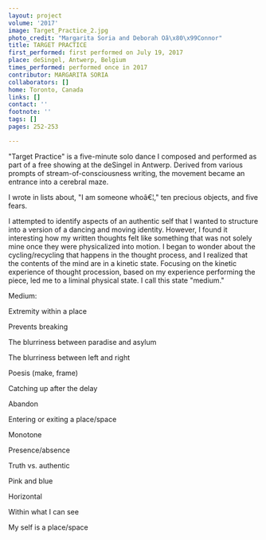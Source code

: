 ```yaml
---
layout: project
volume: '2017'
image: Target_Practice_2.jpg
photo_credit: "Margarita Soria and Deborah Oâ\x80\x99Connor"
title: TARGET PRACTICE
first_performed: first performed on July 19, 2017
place: deSingel, Antwerp, Belgium
times_performed: performed once in 2017
contributor: MARGARITA SORIA
collaborators: []
home: Toronto, Canada
links: []
contact: ''
footnote: ''
tags: []
pages: 252-253

---
```


"Target Practice" is a five-minute solo dance I composed and performed as part of a free showing at the deSingel in Antwerp. Derived from various prompts of stream-of-consciousness writing, the movement became an entrance into a cerebral maze.

I wrote in lists about, "I am someone whoâ€¦," ten precious objects, and five fears.

I attempted to identify aspects of an authentic self that I wanted to structure into a version of a dancing and moving identity. However, I found it interesting how my written thoughts felt like something that was not solely mine once they were physicalized into motion. I began to wonder about the cycling/recycling that happens in the thought process, and I realized that the contents of the mind are in a kinetic state. Focusing on the kinetic experience of thought procession, based on my experience performing the piece, led me to a liminal physical state. I call this state "medium."

Medium:

Extremity within a place

Prevents breaking

The blurriness between paradise and asylum

The blurriness between left and right

Poesis (make, frame)

Catching up after the delay

Abandon

Entering or exiting a place/space

Monotone

Presence/absence

Truth vs. authentic

Pink and blue

Horizontal

Within what I can see

My self is a place/space

